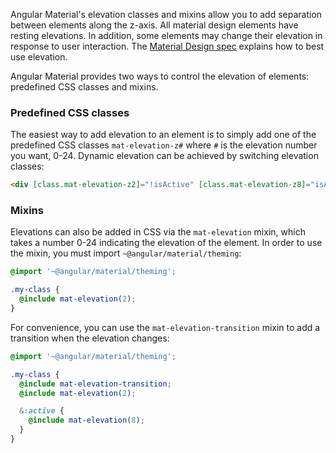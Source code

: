 Angular Material's elevation classes and mixins allow you to add separation between elements along
the z-axis. All material design elements have resting elevations. In addition, some elements may
change their elevation in response to user interaction. The
[Material Design spec](https://material.io/design/environment/elevation.html)
explains how to best use elevation.

Angular Material provides two ways to control the elevation of elements: predefined CSS classes
and mixins.

### Predefined CSS classes

The easiest way to add elevation to an element is to simply add one of the predefined CSS classes
`mat-elevation-z#` where `#` is the elevation number you want, 0-24. Dynamic elevation can be
achieved by switching elevation classes:

```html
<div [class.mat-elevation-z2]="!isActive" [class.mat-elevation-z8]="isActive"></div>
```

<!-- example(elevation-overview) -->

### Mixins

Elevations can also be added in CSS via the `mat-elevation` mixin, which takes a number 0-24
indicating the elevation of the element. In order to use the mixin, you must import
`~@angular/material/theming`:

```scss
@import '~@angular/material/theming';

.my-class {
  @include mat-elevation(2);
}
```

For convenience, you can use the `mat-elevation-transition` mixin to add a transition when the
elevation changes:

```scss
@import '~@angular/material/theming';

.my-class {
  @include mat-elevation-transition;
  @include mat-elevation(2);

  &:active {
    @include mat-elevation(8);
  }
}
```

